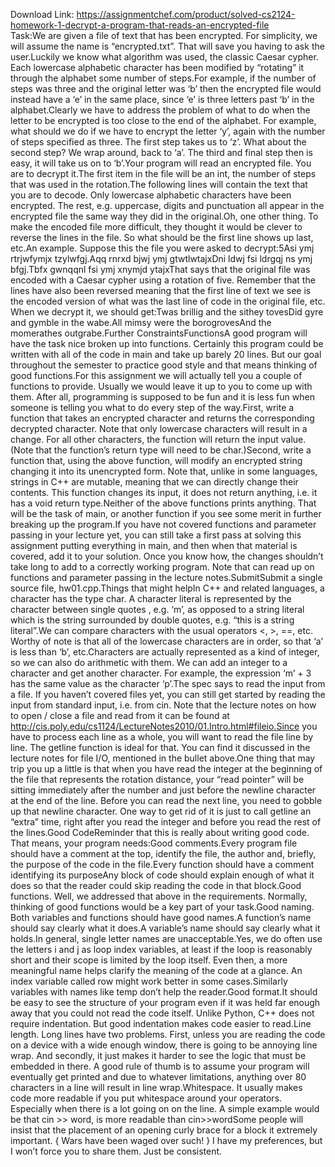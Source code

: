 Download Link: https://assignmentchef.com/product/solved-cs2124-homework-1-decrypt-a-program-that-reads-an-encrypted-file
<br>
Task:We are given a file of text that has been encrypted. For simplicity, we will assume the name is “encrypted.txt”. That will save you having to ask the user.Luckily we know what algorithm was used, the classic Caesar cypher. Each lowercase alphabetic character has been modified by “rotating” it through the alphabet some number of steps.For example, if the number of steps was three and the original letter was ‘b’ then the encrypted file would instead have a ‘e’ in the same place, since ‘e’ is three letters past ‘b’ in the alphabet.Clearly we have to address the problem of what to do when the letter to be encrypted is too close to the end of the alphabet. For example, what should we do if we have to encrypt the letter ‘y’, again with the number of steps specified as three. The first step takes us to ‘z’. What about the second step? We wrap around, back to ‘a’. The third and final step then is easy, it will take us on to ‘b’.Your program will read an encrypted file. You are to decrypt it.The first item in the file will be an int, the number of steps that was used in the rotation.The following lines will contain the text that you are to decode. Only lowercase alphabetic characters have been encrypted. The rest, e.g. uppercase, digits and punctuation all appear in the encrypted file the same way they did in the original.Oh, one other thing. To make the encoded file more difficult, they thought it would be clever to reverse the lines in the file. So what should be the first line shows up last, etc.An example. Suppose this the file you were asked to decrypt:5Asi ymj rtrjwfymjx tzylwfgj.Aqq rnrxd bjwj ymj gtwtlwtajxDni ldwj fsi ldrgqj ns ymj bfgj.Tbfx gwnqqnl fsi ymj xnymjd ytajxThat says that the original file was encoded with a Caesar cypher using a rotation of five. Remember that the lines have also been reversed meaning that the first line of text we see is the encoded version of what was the last line of code in the original file, etc. When we decrypt it, we should get:Twas brillig and the sithey tovesDid gyre and gymble in the wabe.All mimsy were the borogrovesAnd the momerathes outgrabe.Further ConstraintsFunctionsA good program will have the task nice broken up into functions. Certainly this program could be written with all of the code in main and take up barely 20 lines. But our goal throughout the semester to practice good style and that means thinking of good functions.For this assignment we will actually tell you a couple of functions to provide. Usually we would leave it up to you to come up with them. After all, programming is supposed to be fun and it is less fun when someone is telling you what to do every step of the way.First, write a function that takes an encrypted character and returns the corresponding decrypted character. Note that only lowercase characters will result in a change. For all other characters, the function will return the input value. (Note that the function’s return type will need to be char.)Second, write a function that, using the above function, will modify an encrypted string changing it into its unencrypted form. Note that, unlike in some languages, strings in C++ are mutable, meaning that we can directly change their contents. This function changes its input, it does not return anything, i.e. it has a void return type.Neither of the above functions prints anything. That will be the task of main, or another function if you see some merit in further breaking up the program.If you have not covered functions and parameter passing in your lecture yet, you can still take a first pass at solving this assignment putting everything in main, and then when that material is covered, add it to your solution. Once you know how, the changes shouldn’t take long to add to a correctly working program. Note that can read up on functions and parameter passing in the lecture notes.SubmitSubmit a single source file, hw01.cpp.Things that might helpIn C++ and related languages, a character has the type char. A character literal is represented by the character between single quotes , e.g. ‘m’, as opposed to a string literal which is the string surrounded by double quotes, e.g. “this is a string literal”.We can compare characters with the usual operators &lt;, &gt;, ==, etc. Worthy of note is that all of the lowercase characters are in order, so that ‘a’ is less than ‘b’, etc.Characters are actually represented as a kind of integer, so we can also do arithmetic with them. We can add an integer to a character and get another character. For example, the expression ‘m’ + 3 has the same value as the character ‘p’.The spec says to read the input from a file. If you haven’t covered files yet, you can still get started by reading the input from standard input, i.e. from cin. Note that the lecture notes on how to open / close a file and read from it can be found at http://cis.poly.edu/cs1124/LectureNotes2010/01.Intro.html#fileio.Since you have to process each line as a whole, you will want to read the file line by line. The getline function is ideal for that. You can find it discussed in the lecture notes for file I/O, mentioned in the bullet above.One thing that may trip you up a little is that when you have read the integer at the beginning of the file that represents the rotation distance, your “read pointer” will be sitting immediately after the number and just before the newline character at the end of the line. Before you can read the next line, you need to gobble up that newline character. One way to get rid of it is just to call getline an “extra” time, right after you read the integer and before you read the rest of the lines.Good CodeReminder that this is really about writing good code. That means, your program needs:Good comments.Every program file should have a comment at the top, identify the file, the author and, briefly, the purpose of the code in the file.Every function should have a comment identifying its purposeAny block of code should explain enough of what it does so that the reader could skip reading the code in that block.Good functions. Well, we addressed that above in the requirements. Normally, thinking of good functions would be a key part of your task.Good naming. Both variables and functions should have good names.A function’s name should say clearly what it does.A variable’s name should say clearly what it holds.In general, single letter names are unacceptable.Yes, we do often use the letters i and j as loop index variables, at least if the loop is reasonably short and their scope is limited by the loop itself. Even then, a more meaningful name helps clarify the meaning of the code at a glance. An index variable called row might work better in some cases.Similarly variables with names like temp don’t help the reader.Good format.It should be easy to see the structure of your program even if it was held far enough away that you could not read the code itself. Unlike Python, C++ does not require indentation. But good indentation makes code easier to read.Line length. Long lines have two problems. First, unless you are reading the code on a device with a wide enough window, there is going to be annoying line wrap. And secondly, it just makes it harder to see the logic that must be embedded in there. A good rule of thumb is to assume your program will eventually get printed and due to whatever limitations, anything over 80 characters in a line will result in line wrap.Whitespace. It usually makes code more readable if you put whitespace around your operators. Especially when there is a lot going on on the line. A simple example would be that cin &gt;&gt; word, is more readable than cin&gt;&gt;wordSome people will insist that the placement of an opening curly brace for a block it extremely important. { Wars have been waged over such! } I have my preferences, but I won’t force you to share them. Just be consistent.